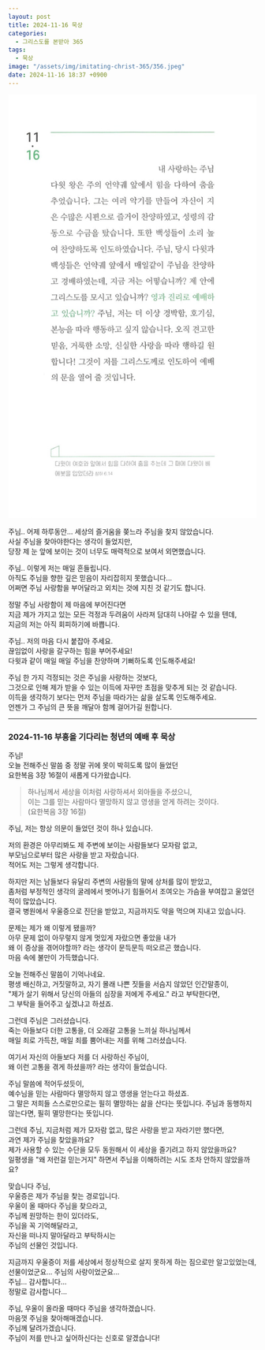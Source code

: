 ```yaml
---
layout: post
title: 2024-11-16 묵상
categories:
  - 그리스도를 본받아 365
tags:
  - 묵상
image: "/assets/img/imitating-christ-365/356.jpeg"
date: 2024-11-16 18:37 +0900
---
```


![image](/assets/img/imitating-christ-365/356.jpeg)

주님.. 어제 하루동안... 세상의 즐거움을 쫒느라 주님을 찾지 않았습니다.  
사실 주님을 찾아야한다는 생각이 들었지만,  
당장 제 눈 앞에 보이는 것이 너무도 매력적으로 보여서 외면했습니다.

주님.. 이렇게 저는 매일 흔들립니다.  
아직도 주님을 향한 깊은 믿음이 자리잡히지 못했습니다...  
어쩌면 주님 사랑함을 부어달라고 외치는 것에 지친 것 같기도 합니다.

정말 주님 사랑함이 제 마음에 부어진다면  
지금 제가 가지고 있는 모든 걱정과 두려움이 사라져 담대히 나아갈 수 있을 텐데,  
지금의 저는 아직 회피하기에 바쁩니다.

주님.. 저의 마음 다시 붙잡아 주세요.  
끊임없이 사랑을 갈구하는 힘을 부어주세요!  
다윗과 같이 매일 매일 주님을 찬양하며 기뻐하도록 인도해주세요!

주님 한 가지 걱정되는 것은 주님을 사랑하는 것보다,  
그것으로 인해 제가 받을 수 있는 이득에 자꾸만 초점을 맞추게 되는 것 같습니다.  
이득을 생각하기 보다는 먼저 주님을 따라가는 삶을 살도록 인도해주세요.  
언젠가 그 주님의 큰 뜻을 깨달아 함께 걸어가길 원합니다.

---

### 2024-11-16 부흥을 기다리는 청년의 예배 후 묵상

주님!  
오늘 전해주신 말씀 중 정말 귀에 못이 박히도록 많이 들었던  
요한복음 3장 16절이 새롭게 다가왔습니다.

> 하나님께서 세상을 이처럼 사랑하셔서 외아들을 주셨으니,  
> 이는 그를 믿는 사람마다 멸망하지 않고 영생을 얻게 하려는 것이다.  
> (요한복음 3장 16절)

주님, 저는 항상 의문이 들었던 것이 하나 있습니다.

저의 환경은 아무리봐도 제 주변에 보이는 사람들보다 모자람 없고,  
부모님으로부터 많은 사랑을 받고 자랐습니다.  
적어도 저는 그렇게 생각합니다.

하지만 저는 남들보다 유달리 주변의 사람들의 말에 상처를 많이 받았고,  
좀처럼 부정적인 생각의 굴레에서 벗어나기 힘들어서 조여오는 가슴을 부여잡고 울었던 적이 많았습니다.  
결국 병원에서 우울증으로 진단을 받았고, 지금까지도 약을 먹으며 지내고 있습니다.

문제는 제가 왜 이렇게 됐을까?  
아무 문제 없이 아무렇지 않게 멋있게 자랐으면 좋았을 내가  
왜 이 증상을 겪어야할까? 라는 생각이 문득문득 떠오르곤 했습니다.  
마음 속에 불만이 가득했습니다.

오늘 전해주신 말씀이 기억나네요.  
평생 배신하고, 거짓말하고, 자기 몰래 나쁜 짓들을 서슴지 않았던 인간말종이,  
"제가 살기 위해서 당신의 아들의 심장을 저에게 주세요." 라고 부탁한다면,  
그 부탁을 들어주고 싶겠냐고 하셨죠.

그런데 주님은 그러셨습니다.  
죽는 아들보다 더한 고통을, 더 오래갈 고통을 느끼실 하나님께서  
매일 죄로 가득찬, 매일 죄를 뿜어내는 저를 위해 그러셨습니다.

여기서 자신의 아들보다 저를 더 사랑하신 주님이,  
왜 이런 고통을 겪게 하셨을까? 라는 생각이 들었습니다.

주님 말씀에 적어두셨듯이,  
예수님을 믿는 사람마다 멸망하지 않고 영생을 얻는다고 하셨죠.  
그 말은 저희들 스스로만으로는 필히 멸망하는 삶을 산다는 뜻입니다.
주님과 동행하지 않는다면, 필히 멸망한다는 뜻입니다.

그런데 주님, 지금처럼 제가 모자람 없고, 많은 사랑을 받고 자라기만 했다면,  
과연 제가 주님을 찾았을까요?  
제가 사용할 수 있는 수단을 모두 동원해서 이 세상을 즐기려고 하지 않았을까요?  
일평생을 "왜 저런걸 믿는거지" 하면서 주님을 이해하려는 시도 조차 안하지 않았을까요?

맞습니다 주님,  
우울증은 제가 주님을 찾는 경로입니다.  
우울이 올 때마다 주님을 찾으라고,  
주님께 원망하는 한이 있더라도,  
주님을 꼭 기억해달라고,  
자신을 떠나지 말아달라고 부탁하시는  
주님의 선물인 것입니다.

지금까지 우울증이 저를 세상에서 정상적으로 살지 못하게 하는 짐으로만 알고있었는데,
선물이었군요... 주님의 사랑이었군요...  
주님... 감사합니다...  
정말로 감사합니다...

주님, 우울이 올라올 때마다 주님을 생각하겠습니다.  
마음껏 주님을 찾아해매겠습니다.  
주님께 달려가겠습니다.  
주님이 저를 만나고 싶어하신다는 신호로 알겠습니다!
